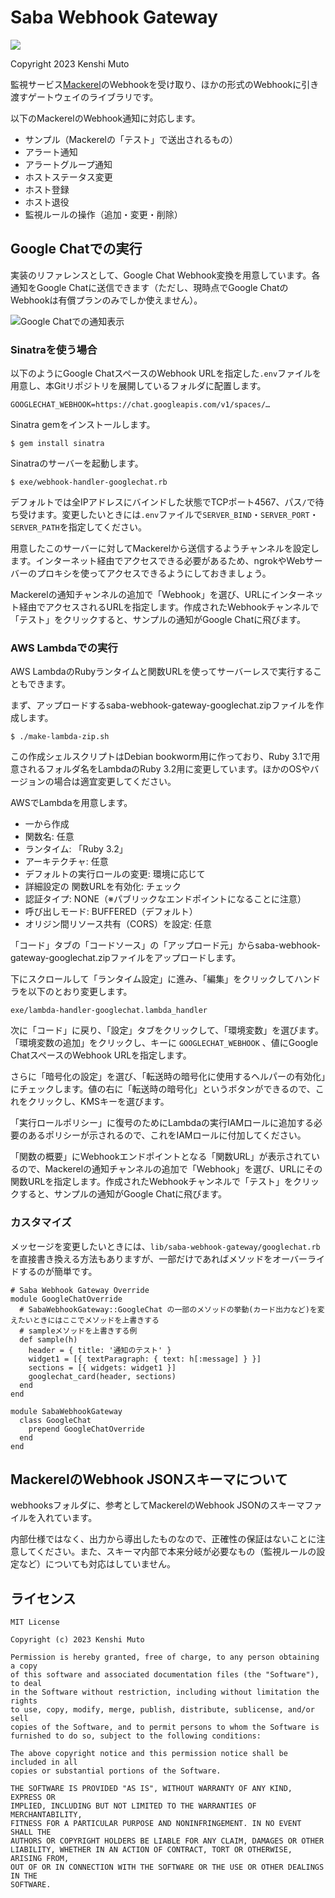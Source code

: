 # Saba Webhook Gateway

![](./saba-webhook-gateway.png)

Copyright 2023 Kenshi Muto

監視サービス[Mackerel](https://ja.mackerel.io)のWebhookを受け取り、ほかの形式のWebhookに引き渡すゲートウェイのライブラリです。

以下のMackerelのWebhook通知に対応します。

- サンプル（Mackerelの「テスト」で送出されるもの）
- アラート通知
- アラートグループ通知
- ホストステータス変更
- ホスト登録
- ホスト退役
- 監視ルールの操作（追加・変更・削除）

## Google Chatでの実行

実装のリファレンスとして、Google Chat Webhook変換を用意しています。各通知をGoogle Chatに送信できます（ただし、現時点でGoogle ChatのWebhookは有償プランのみでしか使えません）。

![Google Chatでの通知表示](./googlechat.png)

### Sinatraを使う場合

以下のようにGoogle ChatスペースのWebhook URLを指定した`.env`ファイルを用意し、本Gitリポジトリを展開しているフォルダに配置します。

```
GOOGLECHAT_WEBHOOK=https://chat.googleapis.com/v1/spaces/…
```

Sinatra gemをインストールします。

```
$ gem install sinatra
```

Sinatraのサーバーを起動します。

```
$ exe/webhook-handler-googlechat.rb
```

デフォルトでは全IPアドレスにバインドした状態でTCPポート4567、パス`/`で待ち受けます。変更したいときには`.env`ファイルで`SERVER_BIND`・`SERVER_PORT`・`SERVER_PATH`を指定してください。

用意したこのサーバーに対してMackerelから送信するようチャンネルを設定します。インターネット経由でアクセスできる必要があるため、ngrokやWebサーバーのプロキシを使ってアクセスできるようにしておきましょう。

Mackerelの通知チャンネルの追加で「Webhook」を選び、URLにインターネット経由でアクセスされるURLを指定します。作成されたWebhookチャンネルで「テスト」をクリックすると、サンプルの通知がGoogle Chatに飛びます。

### AWS Lambdaでの実行

AWS LambdaのRubyランタイムと関数URLを使ってサーバーレスで実行することもできます。

まず、アップロードするsaba-webhook-gateway-googlechat.zipファイルを作成します。

```
$ ./make-lambda-zip.sh
```

この作成シェルスクリプトはDebian bookworm用に作っており、Ruby 3.1で用意されるフォルダ名をLambdaのRuby 3.2用に変更しています。ほかのOSやバージョンの場合は適宜変更してください。

AWSでLambdaを用意します。

- 一から作成
- 関数名: 任意
- ランタイム: 「Ruby 3.2」
- アーキテクチャ: 任意
- デフォルトの実行ロールの変更: 環境に応じて
- 詳細設定の 関数URLを有効化: チェック
- 認証タイプ: NONE（※パブリックなエンドポイントになることに注意）
- 呼び出しモード: BUFFERED（デフォルト）
- オリジン間リソース共有（CORS）を設定: 任意

「コード」タブの「コードソース」の「アップロード元」からsaba-webhook-gateway-googlechat.zipファイルをアップロードします。

下にスクロールして「ランタイム設定」に進み、「編集」をクリックしてハンドラを以下のとおり変更します。

```
exe/lambda-handler-googlechat.lambda_handler
```

次に「コード」に戻り、「設定」タブをクリックして、「環境変数」を選びます。「環境変数の追加」をクリックし、キーに `GOOGLECHAT_WEBHOOK` 、値にGoogle ChatスペースのWebhook URLを指定します。

さらに「暗号化の設定」を選び、「転送時の暗号化に使用するヘルパーの有効化」にチェックします。値の右に「転送時の暗号化」というボタンができるので、これをクリックし、KMSキーを選びます。

「実行ロールポリシー」に復号のためにLambdaの実行IAMロールに追加する必要のあるポリシーが示されるので、これをIAMロールに付加してください。

「関数の概要」にWebhookエンドポイントとなる「関数URL」が表示されているので、Mackerelの通知チャンネルの追加で「Webhook」を選び、URLにその関数URLを指定します。作成されたWebhookチャンネルで「テスト」をクリックすると、サンプルの通知がGoogle Chatに飛びます。

### カスタマイズ

メッセージを変更したいときには、`lib/saba-webhook-gateway/googlechat.rb`を直接書き換える方法もありますが、一部だけであればメソッドをオーバーライドするのが簡単です。

```
# Saba Webhook Gateway Override
module GoogleChatOverride
  # SabaWebhookGateway::GoogleChat の一部のメソッドの挙動(カード出力など)を変えたいときにはここでメソッドを上書きする
  # sampleメソッドを上書きする例
  def sample(h)
    header = { title: '通知のテスト' }
    widget1 = [{ textParagraph: { text: h[:message] } }]
    sections = [{ widgets: widget1 }]
    googlechat_card(header, sections)
  end
end

module SabaWebhookGateway
  class GoogleChat
    prepend GoogleChatOverride
  end
end
```

## MackerelのWebhook JSONスキーマについて

webhooksフォルダに、参考としてMackerelのWebhook JSONのスキーマファイルを入れています。

内部仕様ではなく、出力から導出したものなので、正確性の保証はないことに注意してください。また、スキーマ内部で本来分岐が必要なもの（監視ルールの設定など）についても対応はしていません。

## ライセンス
```
MIT License

Copyright (c) 2023 Kenshi Muto

Permission is hereby granted, free of charge, to any person obtaining a copy
of this software and associated documentation files (the "Software"), to deal
in the Software without restriction, including without limitation the rights
to use, copy, modify, merge, publish, distribute, sublicense, and/or sell
copies of the Software, and to permit persons to whom the Software is
furnished to do so, subject to the following conditions:

The above copyright notice and this permission notice shall be included in all
copies or substantial portions of the Software.

THE SOFTWARE IS PROVIDED "AS IS", WITHOUT WARRANTY OF ANY KIND, EXPRESS OR
IMPLIED, INCLUDING BUT NOT LIMITED TO THE WARRANTIES OF MERCHANTABILITY,
FITNESS FOR A PARTICULAR PURPOSE AND NONINFRINGEMENT. IN NO EVENT SHALL THE
AUTHORS OR COPYRIGHT HOLDERS BE LIABLE FOR ANY CLAIM, DAMAGES OR OTHER
LIABILITY, WHETHER IN AN ACTION OF CONTRACT, TORT OR OTHERWISE, ARISING FROM,
OUT OF OR IN CONNECTION WITH THE SOFTWARE OR THE USE OR OTHER DEALINGS IN THE
SOFTWARE.
```
